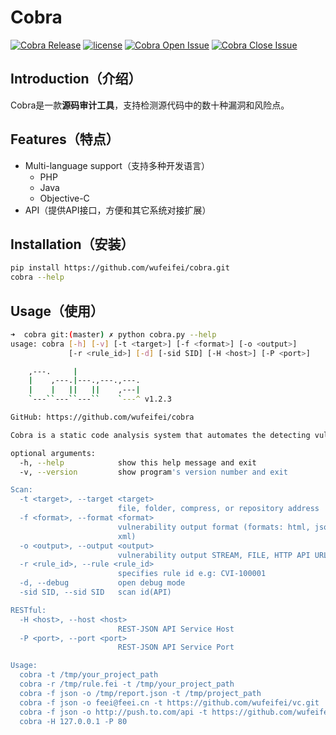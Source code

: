 # Cobra
 [![Cobra Release](https://img.shields.io/github/release/wufeifei/cobra.svg)](https://github.com/wufeifei/cobra/releases)
 [![license](https://img.shields.io/github/license/mashape/apistatus.svg?maxAge=2592000)](https://github.com/wufeifei/cobra/blob/master/LICENSE)
 [![Cobra Open Issue](https://img.shields.io/github/issues-raw/wufeifei/cobra.svg)](https://github.com/wufeifei/cobra/issues)
 [![Cobra Close Issue](https://img.shields.io/github/issues-closed-raw/wufeifei/cobra.svg)](https://github.com/wufeifei/cobra/issues?q=is%3Aissue+is%3Aclosed)

## Introduction（介绍）
Cobra是一款**源码审计工具**，支持检测源代码中的数十种漏洞和风险点。

## Features（特点）
- Multi-language support（支持多种开发语言）
    - PHP
    - Java
    - Objective-C
- API（提供API接口，方便和其它系统对接扩展）

## Installation（安装）
```bash
pip install https://github.com/wufeifei/cobra.git
cobra --help
```

## Usage（使用）
```bash
➜  cobra git:(master) ✗ python cobra.py --help
usage: cobra [-h] [-v] [-t <target>] [-f <format>] [-o <output>]
             [-r <rule_id>] [-d] [-sid SID] [-H <host>] [-P <port>]

    ,---.     |
    |    ,---.|---.,---.,---.
    |    |   ||   ||    ,---|
    `---``---``---``    `---^ v1.2.3

GitHub: https://github.com/wufeifei/cobra

Cobra is a static code analysis system that automates the detecting vulnerabilities and security issue.

optional arguments:
  -h, --help            show this help message and exit
  -v, --version         show program's version number and exit

Scan:
  -t <target>, --target <target>
                        file, folder, compress, or repository address
  -f <format>, --format <format>
                        vulnerability output format (formats: html, json, csv,
                        xml)
  -o <output>, --output <output>
                        vulnerability output STREAM, FILE, HTTP API URL, MAIL
  -r <rule_id>, --rule <rule_id>
                        specifies rule id e.g: CVI-100001
  -d, --debug           open debug mode
  -sid SID, --sid SID   scan id(API)

RESTful:
  -H <host>, --host <host>
                        REST-JSON API Service Host
  -P <port>, --port <port>
                        REST-JSON API Service Port

Usage:
  cobra -t /tmp/your_project_path
  cobra -r /tmp/rule.fei -t /tmp/your_project_path
  cobra -f json -o /tmp/report.json -t /tmp/project_path
  cobra -f json -o feei@feei.cn -t https://github.com/wufeifei/vc.git
  cobra -f json -o http://push.to.com/api -t https://github.com/wufeifei/vc.git
  cobra -H 127.0.0.1 -P 80
```